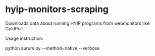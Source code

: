 hyip-monitors-scraping
======================

Downloads data about running HYIP programs from webmonitors like GoldPoll

Usage instruction:

python aurum.py --method=native --verbose